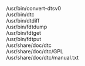 /usr/bin/convert-dtsv0  
/usr/bin/dtc  
/usr/bin/dtdiff  
/usr/bin/fdtdump  
/usr/bin/fdtget  
/usr/bin/fdtput  
/usr/share/doc/dtc  
/usr/share/doc/dtc/GPL  
/usr/share/doc/dtc/manual.txt  
